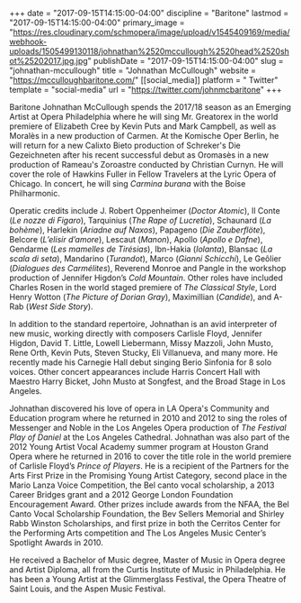 +++
date = "2017-09-15T14:15:00-04:00"
discipline = "Baritone"
lastmod = "2017-09-15T14:15:00-04:00"
primary_image = "https://res.cloudinary.com/schmopera/image/upload/v1545409169/media/webhook-uploads/1505499130118/johnathan%2520mccullough%2520head%2520shot%25202017.jpg.jpg"
publishDate = "2017-09-15T14:15:00-04:00"
slug = "johnathan-mccullough"
title = "Johnathan McCullough"
website = "https://mcculloughbaritone.com/"
[[social_media]]
platform = " Twitter"
template = "social-media"
url = "https://twitter.com/johnmcbaritone"
+++

Baritone Johnathan McCullough spends the 2017/18 season as an Emerging Artist at Opera Philadelphia where he will sing Mr. Greatorex in the world premiere of Elizabeth Cree by Kevin Puts and Mark Campbell, as well as Moralès in a new production of Carmen. At the Komische Oper Berlin, he will return for a new Calixto Bieto production of Schreker's Die Gezeichneten after his recent successful debut as Oromasès in a new production of Rameau's Zoroastre conducted by Christian Curnyn. He will cover the role of Hawkins Fuller in Fellow Travelers at the Lyric Opera of Chicago. In concert, he will sing *Carmina burana* with the Boise Philharmonic.

Operatic credits include J. Robert Oppenheimer (*Doctor Atomic*), Il Conte (*Le nozze di Figaro*), Tarquinius (*The Rape of Lucretia*), Schaunard (*La bohème*), Harlekin (*Ariadne auf Naxos*), Papageno (*Die Zauberflöte*), Belcore (*L’elisir d’amore*), Lescaut (*Manon*), Apollo (*Apollo e Dafne*), Gendarme (*Les mamelles de Tirésias*), Ibn-Hakia (*Iolanta*), Blansac (*La scala di seta*), Mandarino (*Turandot*), Marco (*Gianni Schicchi*), Le Geôlier (*Dialogues des Carmélites*), Reverend Monroe and Pangle in the workshop production of Jennifer Higdon’s *Cold Mountain*. Other roles have included Charles Rosen in the world staged premiere of *The Classical Style*, Lord Henry Wotton (*The Picture of Dorian Gray*), Maximillian (*Candide*), and A-Rab (*West Side Story*). 

In addition to the standard repertoire, Johnathan is an avid interpreter of new music, working directly with composers Carlisle Floyd, Jennifer Higdon, David T. Little, Lowell Liebermann, Missy Mazzoli, John Musto, Rene Orth, Kevin Puts, Steven Stucky, Eli Villanueva, and many more. He recently made his Carnegie Hall debut singing Berio Sinfonia for 8 solo voices. Other concert appearances include Harris Concert Hall with Maestro Harry Bicket, John Musto at Songfest, and the Broad Stage in Los Angeles. 

Johnathan discovered his love of opera in LA Opera's Community and Education program where he returned in 2010 and 2012 to sing the roles of Messenger and Noble in the Los Angeles Opera production of *The Festival Play of Daniel* at the Los Angeles Cathedral. Johnathan was also part of the 2012 Young Artist Vocal Academy summer program at Houston Grand Opera where he returned in 2016 to cover the title role in the world premiere of Carlisle Floyd’s *Prince of Players*. He is a recipient of the Partners for the Arts First Prize in the Promising Young Artist Category, second place in the Mario Lanza Voice Competition, the Bel canto vocal scholarship, a 2013 Career Bridges grant and a 2012 George London Foundation Encouragement Award. Other prizes include awards from the NFAA, the Bel Canto Vocal Scholarship Foundation, the Bev Sellers Memorial and Shirley Rabb Winston Scholarships, and first prize in both the Cerritos Center for the Performing Arts competition and The Los Angeles Music Center’s Spotlight Awards in 2010. 

He received a Bachelor of Music degree, Master of Music in Opera degree and Artist Diploma, all from the Curtis Institute of Music in Philadelphia. He has been a Young Artist at the Glimmerglass Festival, the Opera Theatre of Saint Louis, and the Aspen Music Festival.

